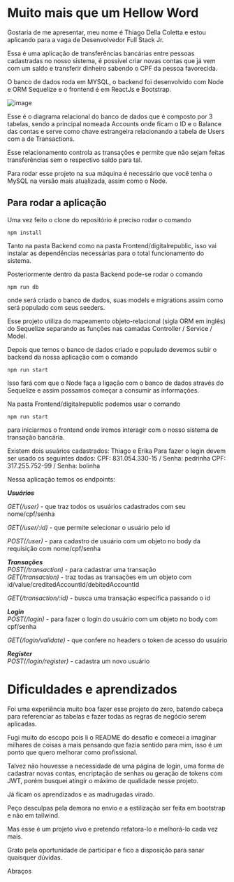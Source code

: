 # Muito mais que um Hellow Word

Gostaria de me apresentar, meu nome é Thiago Della Coletta e estou aplicando para a vaga de Desenvolvedor Full Stack Jr.

Essa é uma aplicação de transferências bancárias entre pessoas cadastradas no nosso sistema, é possível criar novas contas que já vem com um saldo e transferir dinheiro sabendo o CPF da pessoa favorecida.

O banco de dados roda em MYSQL, o backend foi desenvolvido com Node e ORM Sequelize e o frontend é em ReactJs e Bootstrap.


![image](https://user-images.githubusercontent.com/75635260/205827396-be60f144-76e5-4f67-847f-8224d3bf0afd.png)



Esse é o diagrama relacional do banco de dados que é composto por 3 tabelas, sendo a principal nomeada Accounts onde ficam o ID e o Balance das contas e serve como chave estrangeira relacionando a tabela de Users com a de Transactions.

Esse relacionamento controla as transações e permite que não sejam feitas transferências sem o respectivo saldo para tal.

  

Para rodar esse projeto na sua máquina é necessário que você tenha o MySQL na versão mais atualizada, assim como o Node.

  

## Para rodar a aplicação

  

Uma vez feito o clone do repositório é preciso rodar o comando

    npm install

Tanto na pasta Backend como na pasta Frontend/digitalrepublic, isso vai instalar as dependências necessárias para o total funcionamento do sistema.

  

Posteriormente dentro da pasta Backend pode-se rodar o comando

    npm run db

onde será criado o banco de dados, suas models e migrations assim como será populado com seus seeders.

  

Esse projeto utiliza do mapeamento objeto-relacional (sigla ORM em inglês) do Sequelize separando as funções nas camadas Controller / Service / Model.

  

Depois que temos o banco de dados criado e populado devemos subir o backend da nossa aplicação com o comando  

    npm run start

Isso fará com que o Node faça a ligação com o banco de dados através do Sequelize e assim possamos começar a consumir as informações.

  

Na pasta Frontend/digitalrepublic podemos usar o comando  

    npm run start  

para iniciarmos o frontend onde iremos interagir com o nosso sistema de transação bancária.

Existem dois usuários cadastrados: Thiago e Erika
Para fazer o legin devem ser usado os seguintes dados:
CPF: 831.054.330-15 / Senha: pedrinha
CPF: 317.255.752-99 / Senha: bolinha
  

Nessa aplicação temos os endpoints:

  

***Usuários***

*GET(/user)* - que traz todos os usuários cadastrados com seu nome/cpf/senha

*GET(/user/:id)* - que permite selecionar o usuário pelo id

*POST(/user)* - para cadastro de usuário com um objeto no body da requisição com nome/cpf/senha

  

***Transações***  
*POST(/transaction)* - para cadastrar uma transação  
*GET(/transaction)* - traz todas as transações em um objeto com id/value/creditedAccountId/debitedAccountId

*GET(/transaction/:id)* - busca uma transação específica passando o id

  

***Login***  
*POST(/login)* - para fazer o login do usuário com um objeto no body com cpf/senha

*GET(/login/validate)* - que confere no headers o token de acesso do usuário

  

***Register***  
*POST(/login/register)* - cadastra um novo usuário

# Dificuldades e aprendizados

Foi uma experiência muito boa fazer esse projeto do zero, batendo cabeça para referenciar as tabelas e fazer todas as regras de negócio serem aplicadas.

  

Fugi muito do escopo pois li o README do desafio e comecei a imaginar milhares de coisas a mais pensando que fazia sentido para mim, isso é um ponto que quero melhorar como profissional.

  

Talvez não houvesse a necessidade de uma página de login, uma forma de cadastrar novas contas, encriptação de senhas ou geração de tokens com JWT, porém busquei atingir o máximo de qualidade nesse projeto.

Já ficam os aprendizados e as madrugadas virado.

  

Peço desculpas pela demora no envio e a estilização ser feita em bootstrap e não em tailwind.

Mas esse é um projeto vivo e pretendo refatora-lo e melhorá-lo cada vez mais.

  

Grato pela oportunidade de participar e fico a disposição para sanar quaisquer dúvidas.

  

Abraços
